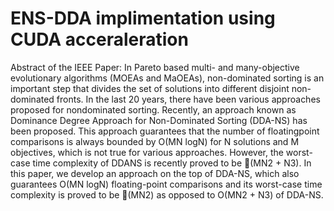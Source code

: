 # ENS-DDA implimentation using CUDA acceraleration
Abstract of the IEEE Paper: In Pareto based multi- and many-objective evolutionary algorithms (MOEAs and MaOEAs), non-dominated sorting is an important step that divides the set of solutions into different disjoint non-dominated fronts. In the last 20 years, there have been various approaches proposed for nondominated sorting. Recently, an approach known as Dominance Degree Approach for Non-Dominated Sorting (DDA-NS) has been proposed. This approach guarantees that the number of floatingpoint comparisons is always bounded by O(MN logN) for N solutions and M objectives, which is not true for various approaches. However, the worst-case time complexity of DDANS is recently proved to be (MN2 + N3). In this paper, we develop an approach on the top of DDA-NS, which also guarantees O(MN logN) floating-point comparisons and its worst-case time complexity is proved to be (MN2) as opposed to O(MN2 + N3) of DDA-NS.
